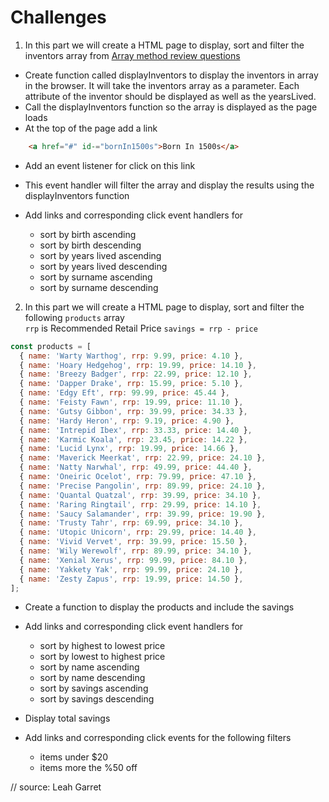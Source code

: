 # Challenges

1. In this part we will create a HTML page to display, sort and filter the inventors array from [Array method review questions](https://gist.github.com/harrisonmalone/27670a6f0cc8df61489cee59a2ef52d7)
- Create function called displayInventors to display the inventors in array in the browser. It will take the inventors array as a parameter. Each attribute of the inventor should be displayed as well as the yearsLived.
- Call the displayInventors function so the array is displayed as the page loads
- At the top of the page add a link  

```HTML
    <a href="#" id-="bornIn1500s">Born In 1500s</a>
```

- Add an event listener for click on this link
- This event handler will filter the array and display the results using the displayInventors function

- Add links and corresponding click event handlers for
    - sort by birth ascending
    - sort by birth descending
    - sort by years lived ascending
    - sort by years lived descending
    - sort by surname ascending
    - sort by surname descending



2. In this part we will create a HTML page to display, sort and filter the following `products` array  
`rrp` is Recommended Retail Price
`savings = rrp - price`   

```javascript
const products = [
  { name: 'Warty Warthog', rrp: 9.99, price: 4.10 },
  { name: 'Hoary Hedgehog', rrp: 19.99, price: 14.10 },
  { name: 'Breezy Badger', rrp: 22.99, price: 12.10 },
  { name: 'Dapper Drake', rrp: 15.99, price: 5.10 },
  { name: 'Edgy Eft', rrp: 99.99, price: 45.44 },
  { name: 'Feisty Fawn', rrp: 19.99, price: 11.10 },
  { name: 'Gutsy Gibbon', rrp: 39.99, price: 34.33 },
  { name: 'Hardy Heron', rrp: 9.19, price: 4.90 },
  { name: 'Intrepid Ibex', rrp: 33.33, price: 14.40 },
  { name: 'Karmic Koala', rrp: 23.45, price: 14.22 },
  { name: 'Lucid Lynx', rrp: 19.99, price: 14.66 },
  { name: 'Maverick Meerkat', rrp: 22.99, price: 24.10 },
  { name: 'Natty Narwhal', rrp: 49.99, price: 44.40 },
  { name: 'Oneiric Ocelot', rrp: 79.99, price: 47.10 },
  { name: 'Precise Pangolin', rrp: 89.99, price: 24.10 },
  { name: 'Quantal Quatzal', rrp: 39.99, price: 34.10 },
  { name: 'Raring Ringtail', rrp: 29.99, price: 14.10 },
  { name: 'Saucy Salamander', rrp: 39.99, price: 19.90 },
  { name: 'Trusty Tahr', rrp: 69.99, price: 34.10 },
  { name: 'Utopic Unicorn', rrp: 29.99, price: 14.40 },
  { name: 'Vivid Vervet', rrp: 39.99, price: 15.50 },
  { name: 'Wily Werewolf', rrp: 89.99, price: 34.10 },
  { name: 'Xenial Xerus', rrp: 99.99, price: 84.10 },
  { name: 'Yakkety Yak', rrp: 99.99, price: 24.10 },
  { name: 'Zesty Zapus', rrp: 19.99, price: 14.50 },
];
```
- Create a function to display the products and include the savings

- Add links and corresponding click event handlers for
    - sort by highest to lowest price
    - sort by lowest to highest price
    - sort by name ascending
    - sort by name  descending
    - sort by savings ascending
    - sort by savings descending

- Display total savings

- Add links and corresponding click events for the following filters
    - items under $20
    - items more the %50 off

// source: Leah Garret